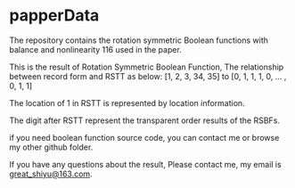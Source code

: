 # papperData
The repository  contains the rotation symmetric Boolean functions with balance and nonlinearity 116 used in the paper.

This is the result of Rotation Symmetric Boolean Function, The relationship between record form and RSTT as below: 
[1, 2, 3, 34, 35] to [0, 1, 1, 1, 0, ... , 0, 1, 1]

The location of 1 in RSTT is represented by location information.

The digit after RSTT represent the transparent order results of the RSBFs.

if you need boolean function source code, you can contact me or browse my other github folder.

If you have any questions about the result, Please contact me, my email is great_shiyu@163.com.
